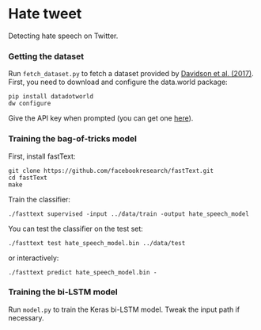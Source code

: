 # Hate tweet
Detecting hate speech on Twitter.

### Getting the dataset
Run `fetch_dataset.py` to fetch a dataset provided by [Davidson et al. (2017)](https://github.com/t-davidson/hate-speech-and-offensive-language). First, you need to download and configure the data.world package:
```
pip install datadotworld
dw configure
```
Give the API key when prompted (you can get one [here](https://data.world)).

### Training the bag-of-tricks model
First, install fastText:
```
git clone https://github.com/facebookresearch/fastText.git
cd fastText
make
```
Train the classifier:
```
./fasttext supervised -input ../data/train -output hate_speech_model
```
You can test the classifier on the test set:
```
./fasttext test hate_speech_model.bin ../data/test
```
or interactively:
```
./fasttext predict hate_speech_model.bin -
```

### Training the bi-LSTM model
Run ``model.py`` to train the Keras bi-LSTM model. Tweak the input path if necessary.
